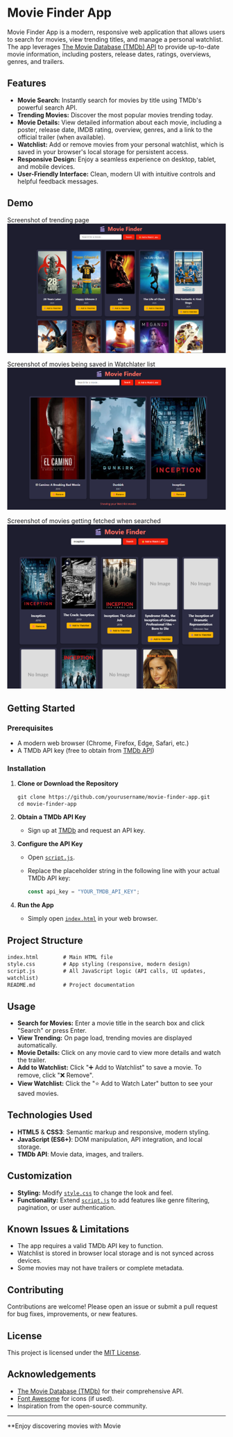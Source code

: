 # Movie Finder App

Movie Finder App is a modern, responsive web application that allows users to search for movies, view trending titles, and manage a personal watchlist. The app leverages [The Movie Database (TMDb) API](https://www.themoviedb.org/documentation/api) to provide up-to-date movie information, including posters, release dates, ratings, overviews, genres, and trailers.

## Features

- **Movie Search:** Instantly search for movies by title using TMDb's powerful search API.
- **Trending Movies:** Discover the most popular movies trending today.
- **Movie Details:** View detailed information about each movie, including a poster, release date, IMDB rating, overview, genres, and a link to the official trailer (when available).
- **Watchlist:** Add or remove movies from your personal watchlist, which is saved in your browser's local storage for persistent access.
- **Responsive Design:** Enjoy a seamless experience on desktop, tablet, and mobile devices.
- **User-Friendly Interface:** Clean, modern UI with intuitive controls and helpful feedback messages.

## Demo
Screenshot of trending page
![Screenshot of trending page](image.png)

Screenshot of movies being saved in Watchlater list 
![Screenshot of movie being saved](image-1.png)

Screenshot of movies getting fetched when searched 
![Screenshot of movie being searched ](image-2.png)


## Getting Started

### Prerequisites

- A modern web browser (Chrome, Firefox, Edge, Safari, etc.)
- A TMDb API key (free to obtain from [TMDb API](https://www.themoviedb.org/documentation/api))

### Installation

1. **Clone or Download the Repository**

   ```
   git clone https://github.com/yourusername/movie-finder-app.git
   cd movie-finder-app
   ```

2. **Obtain a TMDb API Key**

   - Sign up at [TMDb](https://www.themoviedb.org/) and request an API key.

3. **Configure the API Key**

   - Open [`script.js`](script.js).
   - Replace the placeholder string in the following line with your actual TMDb API key:

     ```js
     const api_key = "YOUR_TMDB_API_KEY";
     ```

4. **Run the App**

   - Simply open [`index.html`](index.html) in your web browser.

## Project Structure

```
index.html        # Main HTML file
style.css         # App styling (responsive, modern design)
script.js         # All JavaScript logic (API calls, UI updates, watchlist)
README.md         # Project documentation
```

## Usage

- **Search for Movies:** Enter a movie title in the search box and click "Search" or press Enter.
- **View Trending:** On page load, trending movies are displayed automatically.
- **Movie Details:** Click on any movie card to view more details and watch the trailer.
- **Add to Watchlist:** Click "➕ Add to Watchlist" to save a movie. To remove, click "❌ Remove".
- **View Watchlist:** Click the "⭐ Add to Watch Later" button to see your saved movies.

## Technologies Used

- **HTML5** & **CSS3**: Semantic markup and responsive, modern styling.
- **JavaScript (ES6+)**: DOM manipulation, API integration, and local storage.
- **TMDb API**: Movie data, images, and trailers.

## Customization

- **Styling:** Modify [`style.css`](style.css) to change the look and feel.
- **Functionality:** Extend [`script.js`](script.js) to add features like genre filtering, pagination, or user authentication.

## Known Issues & Limitations

- The app requires a valid TMDb API key to function.
- Watchlist is stored in browser local storage and is not synced across devices.
- Some movies may not have trailers or complete metadata.

## Contributing

Contributions are welcome! Please open an issue or submit a pull request for bug fixes, improvements, or new features.

## License

This project is licensed under the [MIT License](LICENSE).

## Acknowledgements

- [The Movie Database (TMDb)](https://www.themoviedb.org/) for their comprehensive API.
- [Font Awesome](https://fontawesome.com/) for icons (if used).
- Inspiration from the open-source community.

---

**Enjoy discovering movies with Movie